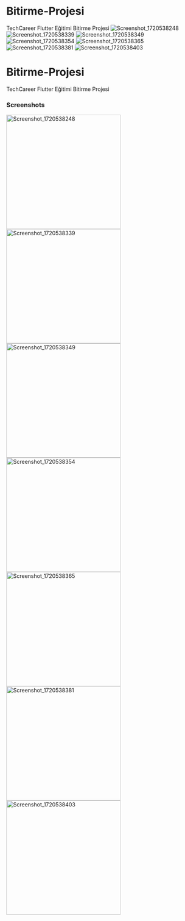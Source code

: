 # Bitirme-Projesi
TechCareer Flutter Eğitimi Bitirme Projesi
![Screenshot_1720538248](https://github.com/varolfurkan/Bitirme-Projesi/assets/99636501/abb9d095-9b36-4aac-a51b-6a560fb5296a)
![Screenshot_1720538339](https://github.com/varolfurkan/Bitirme-Projesi/assets/99636501/9e17fcdc-7c05-4a9f-8886-e7cc72cbbe1e)
![Screenshot_1720538349](https://github.com/varolfurkan/Bitirme-Projesi/assets/99636501/f84d030b-87d3-445e-bf35-1d51ad43445a)
![Screenshot_1720538354](https://github.com/varolfurkan/Bitirme-Projesi/assets/99636501/f653853e-e380-4c7b-81e0-a61435c92576)
![Screenshot_1720538365](https://github.com/varolfurkan/Bitirme-Projesi/assets/99636501/9f13d29a-41fc-4932-adae-067db0958950)
![Screenshot_1720538381](https://github.com/varolfurkan/Bitirme-Projesi/assets/99636501/bb888716-b8a4-466f-a4e9-9efc4dd4adad)
![Screenshot_1720538403](https://github.com/varolfurkan/Bitirme-Projesi/assets/99636501/304bca91-ab29-4ca8-8a77-1b63bf2d6df8)

# Bitirme-Projesi
TechCareer Flutter Eğitimi Bitirme Projesi

### Screenshots

<img src="https://github.com/varolfurkan/Bitirme-Projesi/assets/99636501/abb9d095-9b36-4aac-a51b-6a560fb5296a" alt="Screenshot_1720538248" width="300"/>
<img src="https://github.com/varolfurkan/Bitirme-Projesi/assets/99636501/9e17fcdc-7c05-4a9f-8886-e7cc72cbbe1e" alt="Screenshot_1720538339" width="300"/>
<img src="https://github.com/varolfurkan/Bitirme-Projesi/assets/99636501/f84d030b-87d3-445e-bf35-1d51ad43445a" alt="Screenshot_1720538349" width="300"/>
<img src="https://github.com/varolfurkan/Bitirme-Projesi/assets/99636501/f653853e-e380-4c7b-81e0-a61435c92576" alt="Screenshot_1720538354" width="300"/>
<img src="https://github.com/varolfurkan/Bitirme-Projesi/assets/99636501/9f13d29a-41fc-4932-adae-067db0958950" alt="Screenshot_1720538365" width="300"/>
<img src="https://github.com/varolfurkan/Bitirme-Projesi/assets/99636501/bb888716-b8a4-466f-a4e9-9efc4dd4adad" alt="Screenshot_1720538381" width="300"/>
<img src="https://github.com/varolfurkan/Bitirme-Projesi/assets/99636501/304bca91-ab29-4ca8-8a77-1b63bf2d6df8" alt="Screenshot_1720538403" width="300"/>
